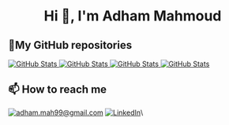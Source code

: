 <h1 align="center">Hi 👋, I'm Adham Mahmoud</h1>

<!---
## 😄 About me
- 🌱 I'm currently building custom ML projects to meet different business needs.
- 🤔 Feel free to contact me, I'll be glad to talk with you!
- 💬 Ask me about what can I add to your business to be more intelligent.
-->

<h2>📌My GitHub repositories</h2>
<div>
  <p>
    <a href="https://github.com/Adham-M/Deep-Learning_ND">
      <img src="https://github-readme-stats.vercel.app/api/pin/?username=Adham-M&repo=Deep-Learning_ND" alt="GitHub Stats" />
    </a>
    <a href="https://github.com/Adham-M/Face-Recognition-playground">
      <img src="https://github-readme-stats.vercel.app/api/pin/?username=Adham-M&repo=Face-Recognition-playground" alt="GitHub Stats" />
    </a>
    <a href="https://github.com/cufechs/Bubble-Sheet-Corrector">
      <img src="https://github-readme-stats.vercel.app/api/pin/?username=cufechs&repo=Bubble-Sheet-Corrector" alt="GitHub Stats" />
    </a>
    <a href="https://github.com/Adham-M/Self-play-snake-game">
      <img src="https://github-readme-stats.vercel.app/api/pin/?username=Adham-M&repo=Self-play-snake-game" alt="GitHub Stats" />
    </a>
  </p>
</div>


<!--- <h2>📈 My GitHub Stats</h2>
![Github stats](https://github-readme-stats.vercel.app/api?username=Adham-M&show_icons=true&include_all_commits=true)
-->

<h2>📫 How to reach me</h2>

<a href="mailto:adham.mah99@gmail.com">![adham.mah99@gmail.com](https://img.shields.io/badge/Gmail-D14836?style=for-the-badge&logo=gmail&logoColor=white)</a>
<a href="https://www.linkedin.com/in/adham-m/">![LinkedIn](https://img.shields.io/badge/LinkedIn-0077B5?style=for-the-badge&logo=linkedin&logoColor=white)</a>\
<!---
<a href="https://www.upwork.com/freelancers/~0127debe063c751835">![Upwork](https://img.shields.io/badge/UpWork-6FDA44?style=for-the-badge&logo=Upwork&logoColor=white)</a>
-->
